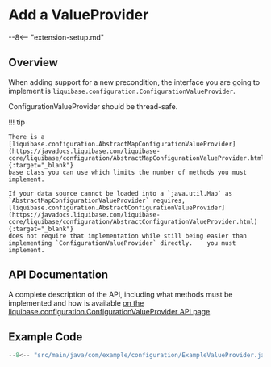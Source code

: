 # Add a ValueProvider

--8<-- "extension-setup.md"

## Overview

When adding support for a new precondition, the interface you are going to implement is `liquibase.configuration.ConfigurationValueProvider`.

ConfigurationValueProvider should be thread-safe.

!!! tip

    There is a [liquibase.configuration.AbstractMapConfigurationValueProvider](https://javadocs.liquibase.com/liquibase-core/liquibase/configuration/AbstractMapConfigurationValueProvider.html){:target="_blank"}
    base class you can use which limits the number of methods you must implement. 

    If your data source cannot be loaded into a `java.util.Map` as `AbstractMapConfigurationValueProvider` requires, 
    [liquibase.configuration.AbstractConfigurationValueProvider](https://javadocs.liquibase.com/liquibase-core/liquibase/configuration/AbstractConfigurationValueProvider.html){:target="_blank"} 
    does not require that implementation while still being easier than implementing `ConfigurationValueProvider` directly.    you must implement.


## API Documentation

A complete description of the API, including what methods must be implemented and how is available [on the liquibase.configuration.ConfigurationValueProvider API page](../../code/api/configuration-configurationvalueprovider.md).

## Example Code

```java
--8<-- "src/main/java/com/example/configuration/ExampleValueProvider.java"

```